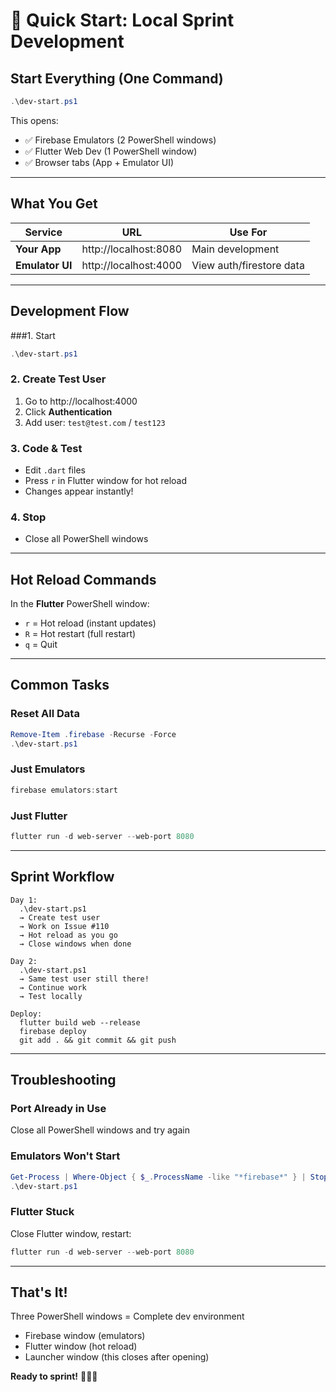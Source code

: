 # 🚀 Quick Start: Local Sprint Development

## Start Everything (One Command)

```powershell
.\dev-start.ps1
```

This opens:

- ✅ Firebase Emulators (2 PowerShell windows)
- ✅ Flutter Web Dev (1 PowerShell window)
- ✅ Browser tabs (App + Emulator UI)

---

## What You Get

| Service         | URL                   | Use For                  |
| --------------- | --------------------- | ------------------------ |
| **Your App**    | http://localhost:8080 | Main development         |
| **Emulator UI** | http://localhost:4000 | View auth/firestore data |

---

## Development Flow

###1. Start

```powershell
.\dev-start.ps1
```

### 2. Create Test User

1. Go to http://localhost:4000
2. Click **Authentication**
3. Add user: `test@test.com` / `test123`

### 3. Code & Test

- Edit `.dart` files
- Press `r` in Flutter window for hot reload
- Changes appear instantly!

### 4. Stop

- Close all PowerShell windows

---

## Hot Reload Commands

In the **Flutter** PowerShell window:

- `r` = Hot reload (instant updates)
- `R` = Hot restart (full restart)
- `q` = Quit

---

## Common Tasks

### Reset All Data

```powershell
Remove-Item .firebase -Recurse -Force
.\dev-start.ps1
```

### Just Emulators

```powershell
firebase emulators:start
```

### Just Flutter

```powershell
flutter run -d web-server --web-port 8080
```

---

## Sprint Workflow

```
Day 1:
  .\dev-start.ps1
  → Create test user
  → Work on Issue #110
  → Hot reload as you go
  → Close windows when done

Day 2:
  .\dev-start.ps1
  → Same test user still there!
  → Continue work
  → Test locally

Deploy:
  flutter build web --release
  firebase deploy
  git add . && git commit && git push
```

---

## Troubleshooting

### Port Already in Use

Close all PowerShell windows and try again

### Emulators Won't Start

```powershell
Get-Process | Where-Object { $_.ProcessName -like "*firebase*" } | Stop-Process -Force
.\dev-start.ps1
```

### Flutter Stuck

Close Flutter window, restart:

```powershell
flutter run -d web-server --web-port 8080
```

---

## That's It!

Three PowerShell windows = Complete dev environment

- Firebase window (emulators)
- Flutter window (hot reload)
- Launcher window (this closes after opening)

**Ready to sprint!** 🏃‍♂️💨
